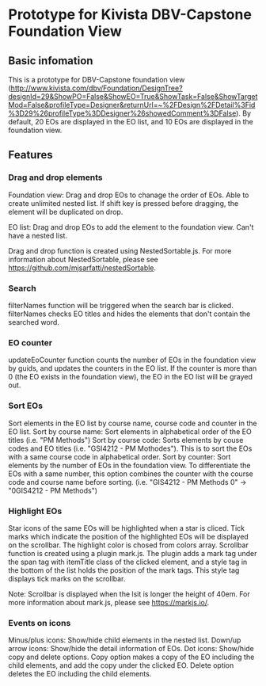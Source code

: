 # Prototype for Kivista DBV-Capstone Foundation View

## Basic infomation
This is a prototype for DBV-Capstone foundation view (http://www.kivista.com/dbv/Foundation/DesignTree?designId=29&ShowPO=False&ShowEO=True&ShowTask=False&ShowTargetMod=False&profileType=Designer&returnUrl=~%2FDesign%2FDetail%3Fid%3D29%26profileType%3DDesigner%26showedComment%3DFalse). By default, 20 EOs are displayed in the EO list, and 10 EOs are displayed in the foundation view.


## Features

### Drag and drop elements
Foundation view:
Drag and drop EOs to chanage the order of EOs. Able to create unlimited nested list. If shift key is pressed before dragging, the element will be duplicated on drop.

EO list:
Drag and drop EOs to add the element to the foundation view. Can't have a nested list.

Drag and drop function is created using NestedSortable.js. For more information about NestedSortable, please see https://github.com/mjsarfatti/nestedSortable.

### Search
filterNames function will be triggered when the search bar is clicked. filterNames checks EO titles and hides the elements that don't contain the searched word.

### EO counter
updateEoCounter function counts the number of EOs in the foundation view by guids, and updates the counters in the EO list. If the counter is more than 0 (the EO exists in the foundation view), the EO in the EO list will be grayed out.

### Sort EOs
Sort elements in the EO list by course name, course code and counter in the EO list.
Sort by course name: Sort elements in alphabetical order of the EO titles (i.e. "PM Methods")
Sort by course code: Sorts elements by couse codes and EO titles (i.e. "GSI4212 - PM Mothodes"). This is to sort the EOs with a same course code in alphabetical order.
Sort by counter: Sort elements by the number of EOs in the foundation view. To differentiate the EOs with a same number, this option combines the counter with the course code and course name before sorting. (i.e. "GIS4212 - PM Methods 0" -> "0GIS4212 - PM Methods")

### Highlight EOs
Star icons of the same EOs will be highlighted when a star is cliced. Tick marks which indicate the position of the highlighted EOs will be displayed on the scrollbar. The highlight color is chosed from colors array. Scrollbar function is created using a plugin mark.js. The plugin adds a mark tag under the span tag with itemTitle class of the clicked element, and a style tag in the bottom of the list holds the position of the mark tags. This style tag displays tick marks on the scrollbar.

Note: Scrollbar is displayed when the lsit is longer the height of 40em.
For more information about mark.js, please see https://markjs.io/. 

### Events on icons
Minus/plus icons: Show/hide child elements in the nested list.
Down/up arrow icons: Show/hide the detail information of EOs.
Dot icons: Show/hide copy and delete options. Copy option makes a copy of the EO including the child elements, and add the copy under the clicked EO. Delete option deletes the EO including the child elements.

